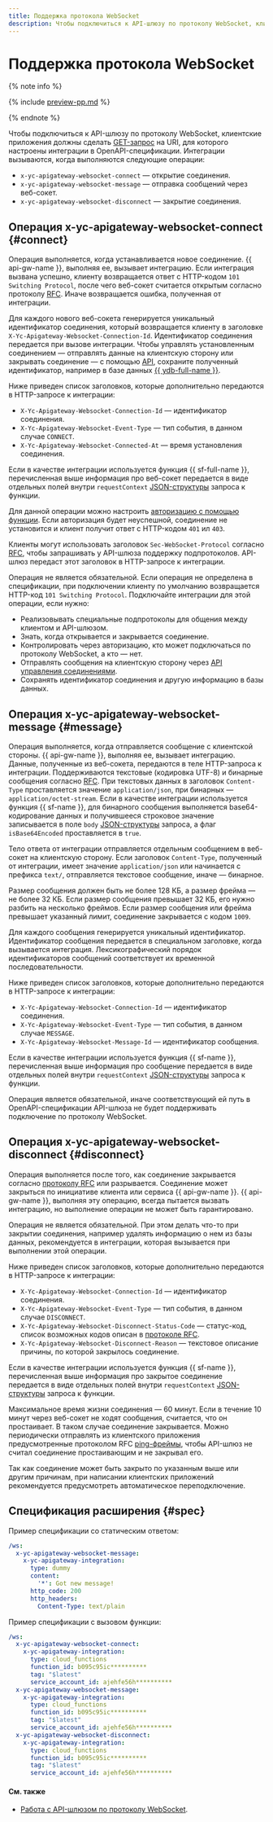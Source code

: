 ```yaml
---
title: Поддержка протокола WebSocket
description: Чтобы подключиться к API-шлюзу по протоколу WebSocket, клиентские приложения должны сделать GET-запрос на URI, для которого настроены интеграции в OpenAPI-спецификации.
---
```


# Поддержка протокола WebSocket

{% note info %}

{% include [preview-pp.md](../../../_includes/preview-pp.md) %}

{% endnote %}

Чтобы подключиться к API-шлюзу по протоколу WebSocket, клиентские приложения должны сделать [GET-запрос](https://www.rfc-editor.org/rfc/rfc6455#section-1.3) на URI, для которого настроены интеграции в OpenAPI-спецификации. Интеграции вызываются, когда выполняются следующие операции:
* `x-yc-apigateway-websocket-connect` — открытие соединения.
* `x-yc-apigateway-websocket-message` — отправка сообщений через веб-сокет.
* `x-yc-apigateway-websocket-disconnect` — закрытие соединения.

## Операция x-yc-apigateway-websocket-connect {#connect}

Операция выполняется, когда устанавливается новое соединение. {{ api-gw-name }}, выполняя ее, вызывает интеграцию. Если интеграция вызвана успешно, клиенту возвращается ответ с HTTP-кодом `101 Switching Protocol`, после чего веб-сокет считается открытым согласно протоколу [RFC](https://www.rfc-editor.org/rfc/rfc6455#page-12). Иначе возвращается ошибка, полученная от интеграции.

Для каждого нового веб-сокета генерируется уникальный идентификатор соединения, который возвращается клиенту в заголовке `X-Yc-Apigateway-Websocket-Connection-Id`. Идентификатор соединения передается при вызове интеграции. Чтобы управлять установленным соединением — отправлять данные на клиентскую сторону или закрывать соединение — с помощью [API](../../api-ref/websocket/authentication.md), сохраните полученный идентификатор, например в базе данных [{{ ydb-full-name }}](../../../ydb/).

Ниже приведен список заголовков, которые дополнительно передаются в HTTP-запросе к интеграции:
* `X-Yc-Apigateway-Websocket-Connection-Id` — идентификатор соединения.
* `X-Yc-Apigateway-Websocket-Event-Type` — тип события, в данном случае `CONNECT`.
* `X-Yc-Apigateway-Websocket-Connected-At` — время установления соединения.

Если в качестве интеграции используется функция {{ sf-full-name }}, перечисленная выше информация про веб-сокет передается в виде отдельных полей внутри `requestContext` [JSON-структуры](../../../functions/concepts/function-invoke.md#request) запроса к функции.

Для данной операции можно настроить [авторизацию с помощью функции](../extensions/function-authorizer.md). Если авторизация будет неуспешной, соединение не установится и клиент получит ответ с HTTP-кодом `401` ил `403`.

Клиенты могут использовать заголовок `Sec-WebSocket-Protocol` согласно [RFC](https://www.rfc-editor.org/rfc/rfc6455#page-12), чтобы запрашивать у API-шлюза поддержку подпротоколов. API-шлюз передаст этот заголовок в HTTP-запросе к интеграции.

Операция не является обязательной. Если операция не определена в спецификации, при подключении клиенту по умолчанию возвращается HTTP-код `101 Switching Protocol`. Подключайте интеграции для этой операции, если нужно:
* Реализовывать специальные подпротоколы для общения между клиентом и API-шлюзом.
* Знать, когда открывается и закрывается соединение.
* Контролировать через авторизацию, кто может подключаться по протоколу WebSocket, а кто — нет.
* Отправлять сообщения на клиентскую сторону через [API управления соединениями](../../api-ref/websocket/authentication.md).
* Сохранять идентификатор соединения и другую информацию в базы данных.

## Операция x-yc-apigateway-websocket-message {#message}

Операция выполняется, когда отправляется сообщение с клиентской стороны. {{ api-gw-name }}, выполняя ее, вызывает интеграцию. Данные, полученные из веб-сокета, передаются в теле HTTP-запроса к интеграции. Поддерживаются текстовые (кодировка UTF-8) и бинарные сообщения согласно [RFC](https://www.rfc-editor.org/rfc/rfc6455#section-5.6). При текстовых данных в заголовок `Content-Type` проставляется значение `application/json`, при бинарных — `application/octet-stream`. Если в качестве интеграции используется функция {{ sf-name }}, для бинарного сообщения выполняется base64-кодирование данных и получившееся строковое значение записывается в поле `body` [JSON-структуры](../../../functions/concepts/function-invoke.md#request) запроса, а флаг `isBase64Encoded` проставляется в `true`.

Тело ответа от интеграции отправляется отдельным сообщением в веб-сокет на клиентскую сторону. Если заголовок `Content-Type`, полученный от интеграции, имеет значение `application/json` или начинается с префикса `text/`, отправляется текстовое сообщение, иначе — бинарное.

Размер сообщения должен быть не более 128 КБ, а размер фрейма — не более 32 КБ. Если размер сообщения превышает 32 КБ, его нужно разбить на несколько фреймов. Если размер сообщения или фрейма превышает указанный лимит, соединение закрывается с кодом `1009`.

Для каждого сообщения генерируется уникальный идентификатор. Идентификатор сообщения передается в специальном заголовке, когда вызывается интеграция. Лексикографический порядок идентификаторов сообщений соответствует их временной последовательности.

Ниже приведен список заголовков, которые дополнительно передаются в HTTP-запросе к интеграции:
* `X-Yc-Apigateway-Websocket-Connection-Id` — идентификатор соединения.
* `X-Yc-Apigateway-Websocket-Event-Type` — тип события, в данном случае `MESSAGE`.
* `X-Yc-Apigateway-Websocket-Message-Id` — идентификатор сообщения.

Если в качестве интеграции используется функция {{ sf-name }}, перечисленная выше информация про сообщение передается в виде отдельных полей внутри `requestContext` [JSON-структуры](../../../functions/concepts/function-invoke.md#request) запроса к функции.

Операция является обязательной, иначе соответствующий ей путь в OpenAPI-спецификации API-шлюза не будет поддерживать подключение по протоколу WebSocket.

## Операция x-yc-apigateway-websocket-disconnect {#disconnect}

Операция выполняется после того, как соединение закрывается согласно [протоколу RFC](https://www.rfc-editor.org/rfc/rfc6455#section-1.4) или разрывается. Соединение может закрыться по инициативе клиента или сервиса {{ api-gw-name }}. {{ api-gw-name }}, выполняя эту операцию, всегда пытается вызвать интеграцию, но выполнение операции не может быть гарантировано.

Операция не является обязательной. При этом делать что-то при закрытии соединения, например удалять информацию о нем из базы данных, рекомендуется в интеграции, которая вызывается при выполнении этой операции.

Ниже приведен список заголовков, которые дополнительно передаются в HTTP-запросе к интеграции:
* `X-Yc-Apigateway-Websocket-Connection-Id` — идентификатор соединения.
* `X-Yc-Apigateway-Websocket-Event-Type` — тип события, в данном случае `DISCONNECT`.
* `X-Yc-Apigateway-Websocket-Disconnect-Status-Code` — статус-код, список возможных кодов описан в [протоколе RFC](https://www.rfc-editor.org/rfc/rfc6455#section-7.4).
* `X-Yc-Apigateway-Websocket-Disconnect-Reason` — текстовое описание причины, по которой закрылось соединение.

Если в качестве интеграции используется функция {{ sf-name }}, перечисленная выше информация про закрытое соединение передается в виде отдельных полей внутри `requestContext` [JSON-структуры](../../../functions/concepts/function-invoke.md#request) запроса к функции.

Максимальное время жизни соединения — 60 минут. Если в течение 10 минут через веб-сокет не ходят сообщения, считается, что он простаивает. В таком случае соединение закрывается. Можно периодически отправлять из клиентского приложения предусмотренные протоколом RFC [ping-фреймы](https://www.rfc-editor.org/rfc/rfc6455#section-5.5.2), чтобы API-шлюз не считал соединение простаивающим и не закрывал его.

Так как соединение может быть закрыто по указанным выше или другим причинам, при написании клиентских приложений рекомендуется предусмотреть автоматическое переподключение.

## Спецификация расширения {#spec}

Пример спецификации со статическим ответом:

```yaml
/ws:
  x-yc-apigateway-websocket-message:
    x-yc-apigateway-integration:
      type: dummy
      content:
        '*': Got new message!
      http_code: 200
      http_headers:
        Content-Type: text/plain
```

Пример спецификации с вызовом функции:

```yaml
/ws:
  x-yc-apigateway-websocket-connect:
    x-yc-apigateway-integration:
      type: cloud_functions
      function_id: b095c95ic**********
      tag: "$latest"
      service_account_id: ajehfe56h**********
  x-yc-apigateway-websocket-message:
    x-yc-apigateway-integration:
      type: cloud_functions
      function_id: b095c95ic**********
      tag: "$latest"
      service_account_id: ajehfe56h**********
  x-yc-apigateway-websocket-disconnect:
    x-yc-apigateway-integration:
      type: cloud_functions
      function_id: b095c95ic**********
      tag: "$latest"
      service_account_id: ajehfe56h**********
```

#### См. также

* [Работа с API-шлюзом по протоколу WebSocket](../../tutorials/api-gw-websocket.md).